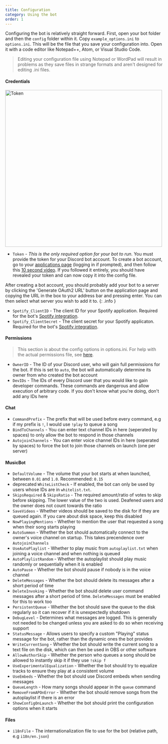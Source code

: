 ```yaml
---
title: Configuration
category: Using the bot
order: 1
---
```


Configuring the bot is relatively straight forward. First, open your bot folder and then the `config` folder within it. Copy `example_options.ini` to `options.ini`. This will be the file that you save your configuration into. Open it with a code editor like Notepad++, Atom, or Visual Studio Code.

> Editing your configuration file using Notepad or WordPad will result in problems as they save files in strange formats and aren't designed for editing .ini files.

#### Credentials

<img class="doc-img" src="/images/token.png" alt="Token" style="width: 500px;"/>

- `Token` - *This is the only required option for your bot to run.* You must provide the token for your Discord bot account. To create a bot account, go to your [applications page](https://discordapp.com/developers/applications/me) (logging in if prompted), and then follow this [10 second video](https://drive.google.com/file/d/1wZG_TBVfjQfj0CEYaRTzS60D-cbfeeYZ/view). If you followed it entirely, you should have revealed your token and can now copy it into the config file.

After creating a bot account, you should probably add your bot to a server by clicking the 'Generate OAuth2 URL' button on the application page and copying the URL in the box to your address bar and pressing enter. You can then select what server you wish to add it to.
{: .info }

- `Spotify_ClientID` - The client ID for your Spotify application. Required for the bot's [Spotify integration](/using/spotify).
- `Spotify_ClientSecret` - The client secret for your Spotify applicaton. Required for the bot's [Spotify integration](/using/spotify).

#### Permissions

> This section is about the config options in options.ini. For help with the actual permissions file, see [here](/using/permissions).

- `OwnerID` - The ID of your Discord user, who will gain full permissions for the bot. If this is set to `auto`, the bot will automatically determine its owner from who created the bot account
- `DevIDs` - The IDs of every Discord user that you would like to gain developer commands. These commands are dangerous and allow execution of arbitrary code. If you don't know what you're doing, don't add any IDs here

#### Chat

- `CommandPrefix` - The prefix that will be used before every command, e.g if my prefix is `!`, I would use `!play` to queue a song
- `BindToChannels` - You can enter text channel IDs in here (seperated by spaces) to only allow the bot to respond in those channels
- `AutojoinChannels` - You can enter voice channel IDs in here (seperated by spaces) to force the bot to join those channels on launch (one per server)

#### MusicBot

- `DefaultVolume` - The volume that your bot starts at when launched, between `0.01` and `1.0`. Recommended: `0.15`
- <span class="badge warn">deprecated</span> `WhiteListCheck` - If enabled, the bot can only be used by users whose IDs are in `whitelist.txt`.
- `SkipsRequired` & `SkipsRatio` - The required amount/ratio of votes to skip before skipping. The lower value of the two is used. Deafened users and the owner does not count towards the ratio
- `SaveVideos` - Whether videos should be saved to the disk for if they are queued again. If you care about disk space, keep this disabled
- `NowPlayingMentions` - Whether to mention the user that requested a song when their song starts playing
- `AutoSummon` - Whether the bot should automatically connect to the owner's voice channel on startup. This takes precendence over `AutojoinChannels`
- `UseAutoPlaylist` - Whether to play music from `autoplaylist.txt` when joining a voice channel and when nothing is queued
- `AutoPlaylistRandom` - Whether the autoplaylist should play music randomly or sequentially when it is enabled
- `AutoPause` - Whether the bot should pause if nobody is in the voice channel
- `DeleteMessages` - Whether the bot should delete its messages after a short period of time
- `DeleteInvoking` - Whether the bot should delete user command messages after a short period of time. `DeleteMessages` must be enabled for this to work too
- `PersistentQueue` - Whether the bot should save the queue to the disk regularly so it can recover if it is unexpectedly shutdown
- `DebugLevel` - Determines what messages are logged. This is generally not needed to be changed unless you are asked to do so when receiving support
- `StatusMessage` - Allows users to specify a custom "Playing" status message for the bot, rather than the dynamic ones the bot provides
- `WriteCurrentSong` - Whether the bot should write the current song to a text file on the disk, which can then be used in OBS or other software
- `AllowAuthorSkip` - Whether the person who queues a song should be allowed to instantly skip it if they use `!skip f`
- `UseExperimentalEqualization` - Whether the bot should try to equalize tracks to ensure they play at a consistent volume
- `UseEmbeds` - Whether the bot should use Discord embeds when sending messages
- `QueueLength` - How many songs should appear in the `queue` command
- `RemoveFromAPOnError` - Whether the bot should remove songs from the autoplaylist if there is an error
- `ShowConfigOnLaunch` - Whether the bot should print the configuration options when it starts

#### Files
- `i18nFile` - The internationalization file to use for the bot (relative path, e.g `i18n/en.json`)